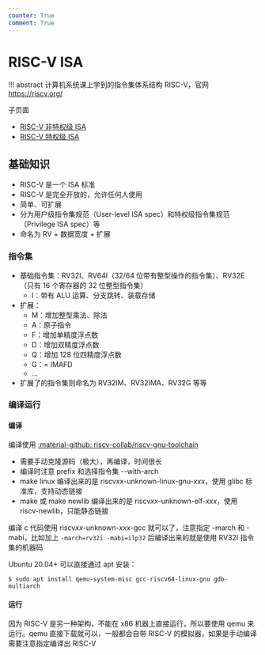 ```yaml
---
counter: True
comment: True
---
```


# RISC-V ISA

!!! abstract
    计算机系统课上学到的指令集体系结构 RISC-V，官网 https://riscv.org/

子页面

- [RISC-V 非特权级 ISA](unprivileged)
- [RISC-V 特权级 ISA](privileged)

## 基础知识

- RISC-V 是一个 ISA 标准
- RISC-V 是完全开放的，允许任何人使用
- 简单、可扩展
- 分为用户级指令集规范（User-level ISA spec）和特权级指令集规范（Privilege ISA spec）等
- 命名为 RV + 数据宽度 + 扩展

### 指令集
- 基础指令集：RV32I、RV64I（32/64 位带有整型操作的指令集）、RV32E（只有 16 个寄存器的 32 位整型指令集）
    - I：带有 ALU 运算、分支跳转、装载存储
- 扩展：
    - M：增加整型乘法、除法
    - A：原子指令
    - F：增加单精度浮点数
    - D：增加双精度浮点数
    - Q：增加 128 位四精度浮点数
    - G：= IMAFD
    - ...
- 扩展了的指令集则命名为 RV32IM、RV32IMA、RV32G 等等

### 编译运行
#### 编译
编译使用 [:material-github: riscv-collab/riscv-gnu-toolchain](https://github.com/riscv-collab/riscv-gnu-toolchain)

- 需要手动克隆源码（极大），再编译，时间很长
- 编译时注意 prefix 和选择指令集 --with-arch
- make linux 编译出来的是 riscv*xx*-unknown-linux-gnu-*xxx*，使用 glibc 标准库，支持动态链接
- make 或 make newlib 编译出来的是 riscv*xx*-unknown-elf-*xxx*，使用 riscv-newlib，只能静态链接

编译 c 代码使用 riscv*xx*-unknown-*xxx*-gcc 就可以了，注意指定 -march 和 -mabi，比如加上 `-march=rv32i -mabi=ilp32` 后编译出来的就是使用 RV32I 指令集的机器码

Ubuntu 20.04+ 可以直接通过 apt 安装：
```shell
$ sudo apt install qemu-system-misc gcc-riscv64-linux-gnu gdb-multiarch
```

#### 运行
因为 RISC-V 是另一种架构，不能在 x86 机器上直接运行，所以要使用 qemu 来运行。qemu 直接下载就可以，一般都会自带 RISC-V 的模拟器，如果是手动编译需要注意指定编译出 RISC-V